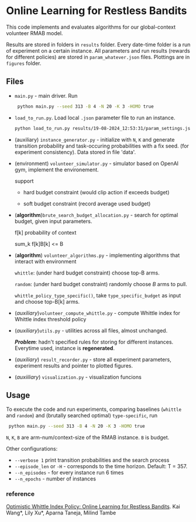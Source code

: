 # Online Learning for Restless Bandits

This code implements and evaluates algorithms for our global-context volunteer RMAB model.

Results are stored in folders in `results` folder. Every date-time folder is a run of experiment on a certain instance. All parameters and run results (rewards for different policies) are stored in `param_whatever.json` files. Plottings are in `figures` folder.

## Files

- `main.py` - main driver. Run

    ```bash
     python main.py --seed 313 -B 4 -N 20 -K 3 -HOMO true
    ```

- `load_to_run.py`. Load local `.json` parameter file to run an instance.

    ```bash
    python load_to_run.py results/19-08-2024_12:53:31/param_settings.json
    ```

- (auxiliary) `instance_generator.py` - initialize with `N`, `K` and generate transition probability and task-occuring probabilities with a fix seed. (for experiment consistency). Data stored in file 'data'.

- (environment) `volunteer_simulator.py` - simulator based on OpenAI gym, implement the environement.

    support 

    - hard budget constraint (would clip action if exceeds budget)

    - soft budget constraint (record average used budget)

- (**algorithm**)`brute_search_budget_allocation.py` - search for optimal budget, given input parameters.

    f[k] probability of context

    sum_k f[k]B[k] <= B

- (**algorithm**) `volunteer_algorithms.py` - implementing algorithms that interact with environment 

    `whittle`: (under hard budget constraint) choose top-B arms.

    `random`: (under hard budget constraint) randomly choose $B$ arms to pull.

    `whittle_policy_type_specific()`, take `type_specific_budget` as input and choose top-B[k] arms.

- (*auxiliary*)`volunteer_compute_whittle.py` - compute Whittle index for Whittle index threshold policy

- (*auxiliary*)`utils.py` - utilities across all files, almost unchanged.

    ***Problem***: hadn't specified rules for storing for different instances. Everytime used, instance is **regenerated**.

- (*auxiliary*) `result_recorder.py` - store all experiment parameters, experiment results and pointer to plotted figures.

- (*auxiiliary*) `visualization.py` - visualization funcions 


## Usage

To execute the code and run experiments, comparing baselines (`whittle` and `random`) and (brutally searched optimal) `type-specific`, run

```sh
 python main.py --seed 313 -B 4 -N 20 -K 3 -HOMO true
```

`N`, `K`, `B` are arm-num/context-size of the RMAB instance. `B` is budget.

Other configurations:

- `--verbose 1` print transition probabilities and the search process
- `--episode_len` or `-H` - corresponds to the time horizon. Default: T = 357.
- `--n_episodes` - for every instance run 6 times
- `--n_epochs` - number of instances

### reference

[Optimistic Whittle Index Policy: Online Learning for Restless Bandits](https://arxiv.org/abs/2205.15372). Kai Wang*, Lily Xu*, Aparna Taneja, Milind Tambe
